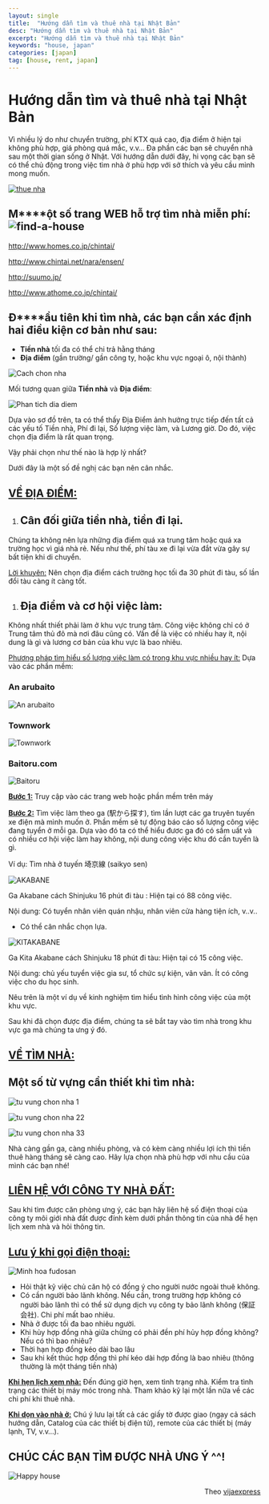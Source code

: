 ```yaml
---
layout: single
title:  "Hướng dẫn tìm và thuê nhà tại Nhật Bản"
desc: "Hướng dẫn tìm và thuê nhà tại Nhật Bản"
excerpt: "Hướng dẫn tìm và thuê nhà tại Nhật Bản"
keywords: "house, japan"
categories: [japan]
tag: [house, rent, japan]
---
```


# Hướng dẫn tìm và thuê nhà tại Nhật Bản

Vì nhiều lý do như chuyển trường, phí KTX quá cao, địa điểm ở hiện tại không phù hợp, giá phòng quá mắc, v.v… Đa phần các bạn sẽ chuyển nhà sau một thời gian sống ở Nhật. Với hướng dẫn dưới đây, hi vọng các bạn sẽ có thể chủ động trong việc tìm nhà ở phù hợp với sở thích và yêu cầu mình mong muốn.

[![thue nha](/wp-content/uploads/2015/12/thue-nha.jpg)](/wp-content/uploads/2015/12/thue-nha.jpg)

## **M****ột số trang WEB hỗ trợ tìm nhà miễn phí: ![find-a-house](https://sekovn.files.wordpress.com/2015/12/find-a-house.jpg?w=239&h=179)**

[http://www.homes.co.jp/chintai/  
<span class="wpel-icon wpel-image wpel-icon-6"></span>](//www.homes.co.jp/chintai/)

[http://www.chintai.net/nara/ensen/<span class="wpel-icon wpel-image wpel-icon-6"></span>](//www.chintai.net/nara/ensen/)

[http://suumo.jp/<span class="wpel-icon wpel-image wpel-icon-6"></span>](//suumo.jp/)

[http://www.athome.co.jp/chintai/<span class="wpel-icon wpel-image wpel-icon-6"></span>](//www.athome.co.jp/chintai/)

## **Đ****ầu tiên khi tìm nhà, các bạn cần xác định hai điều kiện cơ bản như sau:**

*   **Tiền nhà** tối đa có thể chi trả hằng tháng
*   **Địa điểm** (gần trường/ gần công ty, hoặc khu vực ngoại ô, nội thành)

![Cach chon nha](https://sekovn.files.wordpress.com/2015/12/cach-chon-nha.jpg?w=640)

Mối tương quan giữa **Tiền nhà** và **Địa điểm**:

![Phan tich dia diem](https://sekovn.files.wordpress.com/2015/12/phan-tich-dia-diem.jpg?w=640)

Dựa vào sơ đồ trên, ta có thể thấy Địa Điểm ảnh hưởng trực tiếp đến tất cả các yếu tố Tiền nhà, Phí đi lại, Số lượng việc làm, và Lương giờ. Do đó, việc chọn địa điểm là rất quan trọng.

Vậy phải chọn như thế nào là hợp lý nhất?

Dưới đây là một số đề nghị các bạn nên cân nhắc.

## **<u>VỀ ĐỊA ĐIỂM:</u>**

1.  ## **Cân đối giữa tiền nhà, tiền đi lại.**

Chúng ta không nên lựa những địa điểm quá xa trung tâm hoặc quá xa trường học vì giá nhà rẻ. Nếu như thế, phí tàu xe đi lại vừa đắt vừa gây sự bất tiện khi di chuyển.

<u>Lời khuyên:</u> Nên chọn địa điểm cách trường học tối đa 30 phút đi tàu, số lần đổi tàu càng ít càng tốt.

1.  ## **Địa điểm và cơ hội việc làm:**

Không nhất thiết phải làm ở khu vực trung tâm. Công việc không chỉ có ở Trung tâm thủ đô mà nơi đâu cũng có. Vấn đề là việc có nhiều hay ít, nội dung là gì và lương cơ bản của khu vực là bao nhiêu.

<u>Phương pháp tìm hiểu số lượng việc làm có trong khu vực nhiều hay ít:</u> Dựa vào các phần mềm:

### An arubaito

![An arubaito](https://sekovn.files.wordpress.com/2015/12/an-arubaito.png?w=295&h=295)

### Townwork

![Townwork](https://sekovn.files.wordpress.com/2015/12/townwork.png?w=338&h=338)

### Baitoru.com

![Baitoru](https://sekovn.files.wordpress.com/2015/12/baitoru.png?w=436&h=324)

**<u>Bước 1:</u>** Truy cập vào các trang web hoặc phần mềm trên máy

**<u>Bước 2:</u>** Tìm việc làm theo ga (駅から探す), tìm lần lượt các ga truyên tuyến xe điện mà mình muốn ở. Phần mềm sẽ tự động báo cáo số lượng công việc đang tuyển ở mỗi ga. Dựa vào đó ta có thể hiểu đươc ga đó có sầm uất và có nhiều cơ hội việc làm hay không, nội dung công việc khu đó cần tuyển là gì.

Ví dụ: Tìm nhà ở tuyến 埼京線 (saikyo sen)

![AKABANE](https://sekovn.files.wordpress.com/2015/12/akabane.jpg?w=640)

Ga Akabane cách Shinjuku 16 phút đi tàu : Hiện tại có 88 công việc.

Nội dung: Có tuyển nhân viên quán nhậu, nhân viên cửa hàng tiện ích, v..v..

*   Có thể cân nhắc chọn lựa.

![KITAKABANE](https://sekovn.files.wordpress.com/2015/12/kitakabane.jpg?w=640)

Ga Kita Akabane cách Shinjuku 18 phút đi tàu: Hiện tại có 15 công việc.

Nội dung: chủ yếu tuyển việc gia sư, tổ chức sự kiện, vân vân. Ít có công việc cho du học sinh.

Nêu trên là một ví dụ về kinh nghiệm tìm hiểu tình hình công việc của một khu vực.

Sau khi đã chọn được địa điểm, chúng ta sẽ bắt tay vào tìm nhà trong khu vực ga mà chúng ta ưng ý đó.

## **<u>VỀ TÌM NHÀ:</u>**

## Một số từ vựng cần thiết khi tìm nhà:

![tu vung chon nha 1](https://sekovn.files.wordpress.com/2015/12/tu-vung-chon-nha-1.jpg?w=568&h=310)

![tu vung chon nha 22](https://sekovn.files.wordpress.com/2015/12/tu-vung-chon-nha-22.jpg?w=640)

![tu vung chon nha 33](https://sekovn.files.wordpress.com/2015/12/tu-vung-chon-nha-33.jpg?w=640)

Nhà càng gần ga, càng nhiều phòng, và có kèm càng nhiều lợi ích thì tiền thuê hàng tháng sẽ càng cao. Hãy lựa chọn nhà phù hợp với nhu cầu của mình các bạn nhé!

## **<u>LIÊN HỆ VỚI CÔNG TY NHÀ ĐẤT:</u>**

Sau khi tìm được căn phòng ưng ý, các bạn hãy liên hệ số điện thoại của công ty môi giới nhà đất được đính kèm dưới phần thông tin của nhà để hẹn lịch xem nhà và hỏi thông tin.

## **<u>Lưu ý khi gọi điện thoại:</u>**

![Minh hoa fudosan](https://sekovn.files.wordpress.com/2015/12/minh-hoa-fudosan.gif?w=293&h=255)

*   Hỏi thật kỹ việc chủ căn hộ có đồng ý cho người nước ngoài thuê không.
*   Có cần người bảo lãnh không. Nếu cần, trong trường hợp không có người bảo lãnh thì có thể sử dụng dịch vụ công ty bảo lãnh không (保証会社). Chi phí mất bao nhiêu.
*   Nhà ở được tối đa bao nhiêu người.
*   Khi hủy hợp đồng nhà giữa chừng có phải đền phí hủy hợp đồng không? Nếu có thì bao nhiêu?
*   Thời hạn hợp đồng kéo dài bao lâu
*   Sau khi kết thúc hợp đồng thì phí kéo dài hợp đồng là bao nhiêu (thông thường là một tháng tiền nhà)

**<u>Khi hẹn lịch xem nhà:</u>** Đến đúng giờ hẹn, xem tình trạng nhà. Kiểm tra tình trạng các thiết bị máy móc trong nhà. Tham khảo kỹ lại một lần nữa về các chi phí khi thuê nhà.

**<u>Khi dọn vào nhà ở:</u>** Chú ý lưu lại tất cả các giấy tờ được giao (ngay cả sách hướng dẫn, Catalog của các thiết bị điện tử), remote của các thiết bị (máy lạnh, TV, v.v…).

## CHÚC CÁC BẠN TÌM ĐƯỢC NHÀ ƯNG Ý ^^!

![Happy house](https://sekovn.files.wordpress.com/2015/12/happy-house.gif?w=640)

<div style="text-align: right">Theo <a href="http://vijaexpress.com/huong-dan-tim-va-thue-nha-tai-nhat-ban/">vijaexpress</a></div>
